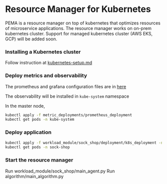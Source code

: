 # Resource Manager for Kubernetes

PEMA is a resource manager on top of kubernetes that optimizes resources of microservice applications. 
The resource manager works on on-prem kubernetes cluster. Support for managed kubernetes cluster (AWS EKS, GCP) will be added soon.

### Installing a Kubernetes cluster
Follow instruction at [kubernetes-setup.md](kubernetes-setup.MD)

### Deploy metrics and observability
The prometheus and grafana configuration files are in [here](metric_deployments/prometheus_deployment)

The observability will be installed in `kube-system` namespace

In the master node,
```bash
kubectl apply -f metric_deployments/prometheus_deployment
kubectl get pods -n kube-system 
```

### Deploy application 
```bash
kubectl apply -f workload_module/sock_shop/deployment/k8s_deployment -n sock-shop
kubectl get pods -n sock-shop
```

### Start the resource manager 
Run workload_module/sock_shop/main_agent.py
Run algorithm/main_algorithm.py 
